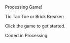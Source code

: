 Processing Game!

Tic Tac Toe or Brick Breaker:

Click the game to get started.

<script src="processing.min.js"></script>
<canvas data-processing-sources="Game2.pde"></canvas>

Coded in Processing
